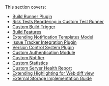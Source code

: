 [//]: # (title: Typical Plugins)
[//]: # (auxiliary-id: Typical+Plugins.html)



This section covers:


* [Build Runner Plugin ](build-runner-plugin.md)
* [Risk Tests Reordering in Custom Test Runner ](risk-tests-reordering-in-custom-test-runner.md)
* [Custom Build Trigger](custom-build-trigger.md)
* [Build Features](build-features.md)
* [Extending Notification Templates Model](extending-notification-templates-model.md)
* [Issue Tracker Integration Plugin](issue-tracker-integration-plugin.md)
* [Version Control System Plugin](version-control-system-plugin.md)
* [Custom Authentication Module](custom-authentication-module.md)
* [Custom Notifier](custom-notifier.md)
* [Custom Statistics](custom-statistics.md)
* [Custom Server Health Report](custom-server-health-report.md)
* [Extending Highlighting for Web diff view](extending-highlighting-for-web-diff-view.md)
* [External Storage Implementation Guide](external-storage-implementation-guide.md)
           
